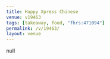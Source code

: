 ```yaml
---
title: Happy Xpress Chinese
venue: v19463
tags: [takeaway, food, "fhrs:471094"]
permalink: /v/19463/
layout: venue
---
```

null